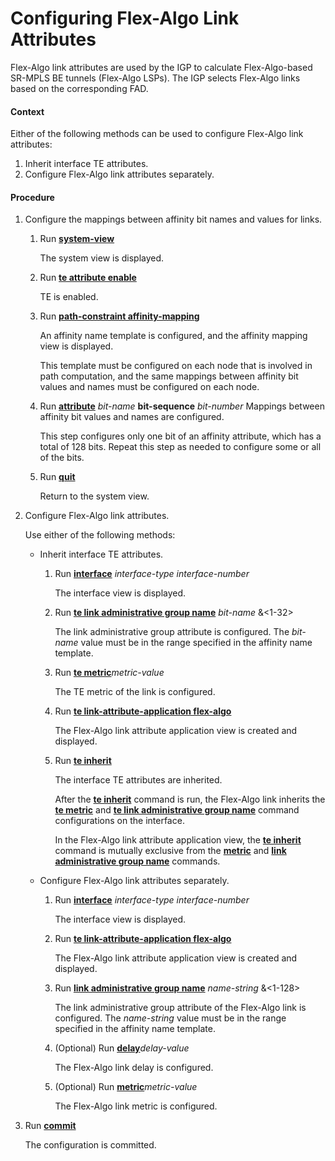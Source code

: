 Configuring Flex-Algo Link Attributes
=====================================

Flex-Algo link attributes are used by the IGP to calculate Flex-Algo-based SR-MPLS BE tunnels (Flex-Algo LSPs). The IGP selects Flex-Algo links based on the corresponding FAD.

#### Context

Either of the following methods can be used to configure Flex-Algo link attributes:

1. Inherit interface TE attributes.
2. Configure Flex-Algo link attributes separately.

#### Procedure

1. Configure the mappings between affinity bit names and values for links.
   1. Run [**system-view**](cmdqueryname=system-view)
      
      
      
      The system view is displayed.
   2. Run [**te attribute enable**](cmdqueryname=te+attribute+enable)
      
      
      
      TE is enabled.
   3. Run [**path-constraint affinity-mapping**](cmdqueryname=path-constraint+affinity-mapping)
      
      
      
      An affinity name template is configured, and the affinity mapping view is displayed.
      
      
      
      This template must be configured on each node that is involved in path computation, and the same mappings between affinity bit values and names must be configured on each node.
   4. Run [**attribute**](cmdqueryname=attribute) *bit-name* **bit-sequence** *bit-number* Mappings between affinity bit values and names are configured.
      
      
      
      This step configures only one bit of an affinity attribute, which has a total of 128 bits. Repeat this step as needed to configure some or all of the bits.
   5. Run [**quit**](cmdqueryname=quit)
      
      
      
      Return to the system view.
2. Configure Flex-Algo link attributes.
   
   
   
   Use either of the following methods:
   
   
   
   * Inherit interface TE attributes.
     1. Run [**interface**](cmdqueryname=interface) *interface-type* *interface-number*
        
        The interface view is displayed.
     2. Run [**te link administrative group name**](cmdqueryname=te+link+administrative+group+name) *bit-name* &<1-32>
        
        The link administrative group attribute is configured. The *bit-name* value must be in the range specified in the affinity name template.
     3. Run [**te metric**](cmdqueryname=te+metric)*metric-value*
        
        The TE metric of the link is configured.
     4. Run [**te link-attribute-application flex-algo**](cmdqueryname=te+link-attribute-application+flex-algo)
        
        The Flex-Algo link attribute application view is created and displayed.
     5. Run [**te inherit**](cmdqueryname=te+inherit)
        
        The interface TE attributes are inherited.
        
        After the [**te inherit**](cmdqueryname=te+inherit) command is run, the Flex-Algo link inherits the [**te metric**](cmdqueryname=te+metric) and [**te link administrative group name**](cmdqueryname=te+link+administrative+group+name) command configurations on the interface.
        
        In the Flex-Algo link attribute application view, the [**te inherit**](cmdqueryname=te+inherit) command is mutually exclusive from the [**metric**](cmdqueryname=metric) and [**link administrative group name**](cmdqueryname=link+administrative+group+name) commands.
   * Configure Flex-Algo link attributes separately.
     1. Run [**interface**](cmdqueryname=interface) *interface-type* *interface-number*
        
        The interface view is displayed.
     2. Run [**te link-attribute-application flex-algo**](cmdqueryname=te+link-attribute-application+flex-algo)
        
        The Flex-Algo link attribute application view is created and displayed.
     3. Run [**link administrative group name**](cmdqueryname=link+administrative+group+name) *name-string* &<1-128>
        
        The link administrative group attribute of the Flex-Algo link is configured. The *name-string* value must be in the range specified in the affinity name template.
     4. (Optional) Run [**delay**](cmdqueryname=delay)*delay-value*
        
        The Flex-Algo link delay is configured.
     5. (Optional) Run [**metric**](cmdqueryname=metric)*metric-value*
        
        The Flex-Algo link metric is configured.
3. Run [**commit**](cmdqueryname=commit)
   
   
   
   The configuration is committed.